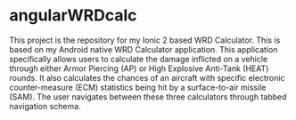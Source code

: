 # angularWRDcalc
This project is the repository for my Ionic 2 based WRD Calculator.  This is based on my Android native WRD Calculator application. This application specifically allows users to calculate the damage inflicted on a vehicle through either Armor Piercing (AP) or High Explosive Anti-Tank (HEAT) rounds. It also calculates the chances of an aircraft with specific electronic counter-measure (ECM) statistics being hit by a surface-to-air missile (SAM). The user navigates between these three calculators through tabbed navigation schema.
